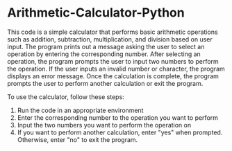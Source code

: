 # Arithmetic-Calculator-Python
This code is a simple calculator that performs basic arithmetic operations such as addition, subtraction, multiplication, and division based on user input. The program prints out a message asking the user to select an operation by entering the corresponding number. After selecting an operation, the program prompts the user to input two numbers to perform the operation. If the user inputs an invalid number or character, the program displays an error message. Once the calculation is complete, the program prompts the user to perform another calculation or exit the program.

To use the calculator, follow these steps:

1. Run the code in an appropriate environment
2. Enter the corresponding number to the operation you want to perform
3. Input the two numbers you want to perform the operation on
4. If you want to perform another calculation, enter "yes" when prompted. Otherwise, enter "no" to exit the program.
